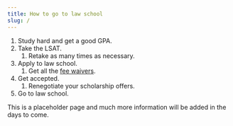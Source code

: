 ```yaml
---
title: How to go to law school
slug: /
---
```


1. Study hard and get a good GPA.
1. Take the LSAT.
    1. Retake as many times as necessary.
1. Apply to law school.
    1. Get all the [fee waivers](/terminology#fee-waiver).
1. Get accepted.
    1. Renegotiate your scholarship offers.
1. Go to law school.

This is a placeholder page and much more information will be added in the days to come.